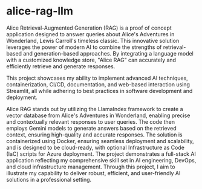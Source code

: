 # alice-rag-llm

Alice Retrieval-Augmented Generation (RAG) is a proof of concept application designed to answer queries about Alice's Adventures in Wonderland, Lewis Carroll's timeless classic. This innovative solution leverages the power of modern AI to combine the strengths of retrieval-based and generation-based approaches. By integrating a language model with a customized knowledge store, "Alice RAG" can accurately and efficiently retrieve and generate responses.

This project showcases my ability to implement advanced AI techniques, containerization, CI/CD, documentation, and web-based interaction using Streamlit, all while adhering to best practices in software development and deployment.

Alice RAG stands out by utilizing the LlamaIndex framework to create a vector database from Alice's Adventures in Wonderland, enabling precise and contextually relevant responses to user queries. The code then employs Gemini models to generate answers based on the retrieved context, ensuring high-quality and accurate responses. The solution is containerized using Docker, ensuring seamless deployment and scalability, and is designed to be cloud-ready, with optional Infrastructure as Code (IaC) scripts for Azure deployment. The project demonstrates a full-stack AI application reflecting my comprehensive skill set in AI engineering, DevOps, and cloud infrastructure management. Through this project, I aim to illustrate my capability to deliver robust, efficient, and user-friendly AI solutions in a professional setting.